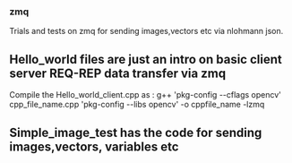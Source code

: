 ### zmq
Trials and tests on zmq for sending images,vectors etc via nlohmann json.


## Hello_world files are just an intro on basic client server REQ-REP data transfer via zmq
Compile the Hello_world_client.cpp as :
g++ 'pkg-config --cflags opencv'  cpp_file_name.cpp 'pkg-config --libs opencv' -o cppfile_name -lzmq

## Simple_image_test has the code for sending images,vectors, variables etc
